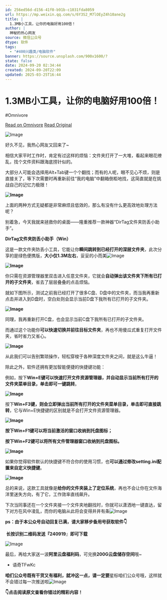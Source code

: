 ```yaml
---
id: 256ed56d-d156-41f0-b91b-c1031fda8059
url: https://mp.weixin.qq.com/s/6Y3S2_M7lOEyZ4h10ane2g
title: |
  1.3MB小工具，让你的电脑好用100倍！
author: |
  神秘的热心网友
source: 微信公众号
dtype: 软件
tags:
  - "#400兴趣类/电脑软件"
banner: https://source.unsplash.com/900x1600/?
state: false
date: 2024-09-20 02:34:44
created: 2024-09-20T22:09
updated: 2025-03-25T16:44
---
```



# 1.3MB小工具，让你的电脑好用100倍！
#Omnivore

[Read on Omnivore](https://omnivore.app/me/https-mp-weixin-qq-com-s-6-y-3-s-2-m-7-l-o-ey-z-4-h-10-ane-2-g-1920b908f04)
[Read Original](https://mp.weixin.qq.com/s/6Y3S2_M7lOEyZ4h10ane2g)

<DIV id="readability-content"><DIV data-omnivore-anchor-idx="1" class="page" id="readability-page-1"><div data-omnivore-anchor-idx="2" id="js_base_container"><p data-omnivore-anchor-idx="3" data-mpa-powered-by="yiban.io"><img data-omnivore-anchor-idx="4" data-omnivore-original-src="https://mmbiz.qpic.cn/mmbiz_gif/jmhESDe15k4rLibEtjJzmTVtC4aSwWXgXdh8LyVZRNnl2DINxjy8s0EOj0oRFUWXQDk1luHc0f3j6mMh1yXozSA/640?wx_fmt=gif&wxfrom=5&wx_lazy=1&random=0.22252756510455995" data-imgfileid="100016606" data-ratio="0.2777777777777778" data-src="https://mmbiz.qpic.cn/mmbiz_gif/jmhESDe15k4rLibEtjJzmTVtC4aSwWXgXdh8LyVZRNnl2DINxjy8s0EOj0oRFUWXQDk1luHc0f3j6mMh1yXozSA/640?wx_fmt=gif&wxfrom=5&wx_lazy=1&random=0.22252756510455995" data-w="1080" data-original-style="font-size: var(--articleFontsize);letter-spacing: 0.034em;" data-index="1" src="https://proxy-prod.omnivore-image-cache.app/0x0,s46czCcCYwqq-Q6y7-koRpy3TjVNf6H9k2Jo0n2L7bO4/https://mmbiz.qpic.cn/mmbiz_gif/jmhESDe15k4rLibEtjJzmTVtC4aSwWXgXdh8LyVZRNnl2DINxjy8s0EOj0oRFUWXQDk1luHc0f3j6mMh1yXozSA/640?wx_fmt=gif&wxfrom=5&wx_lazy=1&random=0.22252756510455995" _width="677px" data-order="0" alt="Image" data-fail="0"><br data-omnivore-anchor-idx="5"></p><p data-omnivore-anchor-idx="6"><span data-omnivore-anchor-idx="7">好久不见，我热心网友又回来了~</span></p><p data-omnivore-anchor-idx="8"><span data-omnivore-anchor-idx="9">相</span><span data-omnivore-anchor-idx="10">信大家平时工作时，肯定有过这样的烦恼：文件夹打开了一大堆，看起来眼花缭乱，找个文件资料跟海底捞针似的。</span></p><p data-omnivore-anchor-idx="11"><span data-omnivore-anchor-idx="12">大部分人可能会选择用Alt+Tab键一个个翻找；而有的人呢，眼不见心不烦，则是直接关了，等下次需要时再重新前往“我的电脑”中翻箱倒柜地找，这简直就是在挑战自己的记忆力极限！</span></p><p data-omnivore-anchor-idx="13"><span data-omnivore-anchor-idx="14"><strong data-omnivore-anchor-idx="15"><img data-omnivore-anchor-idx="16" data-omnivore-original-src="https://mmbiz.qpic.cn/sz_mmbiz_png/VSpOBPbVdV5P6ibK19EpQdNNGiaZ1YNtMAqTjBEeZT2UYx6xsuUWXKhKzXaJySHnmlHto8BtY0yfVtWIdSt0nb6w/640?wx_fmt=png&from=appmsg" data-cropselx1="0" data-cropselx2="530" data-cropsely1="0" data-cropsely2="319" data-imgfileid="100016605" data-ratio="0.21193666260657734" data-s="300,640" data-src="https://mmbiz.qpic.cn/sz_mmbiz_png/VSpOBPbVdV5P6ibK19EpQdNNGiaZ1YNtMAqTjBEeZT2UYx6xsuUWXKhKzXaJySHnmlHto8BtY0yfVtWIdSt0nb6w/640?wx_fmt=png&from=appmsg" data-type="png" data-w="821" data-original-style="height: 122px;letter-spacing: 0.578px;border-color: rgb(217, 212, 212);border-style: solid;border-width: 2px;width: 578px;" data-index="2" src="https://proxy-prod.omnivore-image-cache.app/0x0,s9lQMU2ppJ1MkOUY7VtVWK5Biz9PI6DSLK4cYhoCUinM/https://mmbiz.qpic.cn/sz_mmbiz_png/VSpOBPbVdV5P6ibK19EpQdNNGiaZ1YNtMAqTjBEeZT2UYx6xsuUWXKhKzXaJySHnmlHto8BtY0yfVtWIdSt0nb6w/640?wx_fmt=png&from=appmsg" _width="578px" alt="Image" data-fail="0"></strong></span></p><p data-omnivore-anchor-idx="17"><span data-omnivore-anchor-idx="18">上面的两种方式无疑都是非常麻烦且低效的，那么有没有什么更高效地处理方法呢？</span></p><p data-omnivore-anchor-idx="19"><span data-omnivore-anchor-idx="20">别着急，今天我就来拯救你的桌面——隆重推荐一款神器“DirTag文件夹防丢小助手”</span><span data-omnivore-anchor-idx="21">。</span></p><section data-omnivore-anchor-idx="22"><p data-omnivore-anchor-idx="23"><span data-omnivore-anchor-idx="24"><strong data-omnivore-anchor-idx="25">DirTag文件夹防丢小助手（Win）</strong></span></p></section><p data-omnivore-anchor-idx="26"><span data-omnivore-anchor-idx="27">这</span><span data-omnivore-anchor-idx="28">是一款文件夹防丢小工具，它能让你<strong data-omnivore-anchor-idx="29">瞬间跳转到已经打开的深层文件夹</strong>，</span><span data-omnivore-anchor-idx="30">此次分享的是绿色便携版，<strong data-omnivore-anchor-idx="31">大小仅1.3M左右</strong>，妥妥的小而美<img data-omnivore-anchor-idx="32" data-omnivore-original-src="https://res.wx.qq.com/t/wx_fed/we-emoji/res/v1.3.10/assets/newemoji/Watermelon.png" data-ratio="1" data-src="https://res.wx.qq.com/t/wx_fed/we-emoji/res/v1.3.10/assets/newemoji/Watermelon.png" data-w="128" data-original-style="display:inline-block;width:20px;vertical-align:middle;background-size:cover;" data-index="3" src="https://proxy-prod.omnivore-image-cache.app/0x0,sTv2iZsQXb32djUw2QyVOT2GtR0hi_CJOXWLqXVgc9lQ/https://res.wx.qq.com/t/wx_fed/we-emoji/res/v1.3.10/assets/newemoji/Watermelon.png" _width="20px" alt="Image" data-fail="0"></span></p><p data-omnivore-anchor-idx="33"><span data-omnivore-anchor-idx="34"><strong data-omnivore-anchor-idx="35"><img data-omnivore-anchor-idx="36" data-omnivore-original-src="https://mmbiz.qpic.cn/sz_mmbiz_png/VSpOBPbVdV5P6ibK19EpQdNNGiaZ1YNtMA0vKScurq5EXuGnKibEWzgeEwn6AYcqPgJrl3gKh1iagbasvlPj8rEveg/640?wx_fmt=png&from=appmsg" data-cropselx1="0" data-cropselx2="530" data-cropsely1="0" data-cropsely2="319" data-imgfileid="100016618" data-ratio="0.3516295025728988" data-s="300,640" data-src="https://mmbiz.qpic.cn/sz_mmbiz_png/VSpOBPbVdV5P6ibK19EpQdNNGiaZ1YNtMA0vKScurq5EXuGnKibEWzgeEwn6AYcqPgJrl3gKh1iagbasvlPj8rEveg/640?wx_fmt=png&from=appmsg" data-type="png" data-w="583" data-original-style="height: 203px;letter-spacing: 0.578px;border-color: rgb(217, 212, 212);border-style: solid;border-width: 2px;width: 578px;" data-index="4" src="https://proxy-prod.omnivore-image-cache.app/0x0,sdbS7rOkKJ3o2vWP_6nu0qWDSHLKkSC85CNXJMzKxbnY/https://mmbiz.qpic.cn/sz_mmbiz_png/VSpOBPbVdV5P6ibK19EpQdNNGiaZ1YNtMA0vKScurq5EXuGnKibEWzgeEwn6AYcqPgJrl3gKh1iagbasvlPj8rEveg/640?wx_fmt=png&from=appmsg" _width="578px" alt="Image" data-fail="0"></strong></span></p><p data-omnivore-anchor-idx="37"><span data-omnivore-anchor-idx="38">你只需在资源管理器里双击进入任意文件夹，它就会<strong data-omnivore-anchor-idx="39">自动弹出该文件夹下所有已打开的子文件夹</strong>，省去了层层叠叠的点击烦恼。</span></p><p data-omnivore-anchor-idx="40"><span data-omnivore-anchor-idx="41">就如下图所示，测试之前我已经打开了很多C盘、D盘中的文件夹，而当我再重新点击并进入到D盘时，空白处则会显示当前D盘下我<span data-omnivore-anchor-idx="42">所有已打开的子</span><span data-omnivore-anchor-idx="43">文件夹。</span></span></p><p data-omnivore-anchor-idx="44"><strong data-omnivore-anchor-idx="45"><img data-omnivore-anchor-idx="46" data-omnivore-original-src="https://mmbiz.qpic.cn/sz_mmbiz_gif/VSpOBPbVdV5P6ibK19EpQdNNGiaZ1YNtMAvWnEECj4b6xtU5WzN5mH0dlzIGW598dLgSWJhJQicF0PPOsPh8fOEAg/640?wx_fmt=gif&from=appmsg" data-cropselx1="0" data-cropselx2="542" data-cropsely1="0" data-cropsely2="190" data-imgfileid="100016607" data-ratio="0.5009276437847866" data-s="300,640" data-src="https://mmbiz.qpic.cn/sz_mmbiz_gif/VSpOBPbVdV5P6ibK19EpQdNNGiaZ1YNtMAvWnEECj4b6xtU5WzN5mH0dlzIGW598dLgSWJhJQicF0PPOsPh8fOEAg/640?wx_fmt=gif&from=appmsg" data-type="png" data-w="1078" data-original-style="height: 272px;letter-spacing: 0.578px;border-color: rgb(217, 212, 212);border-style: solid;border-width: 2px;width: 542px;" data-index="5" src="https://proxy-prod.omnivore-image-cache.app/0x0,snHoqGDtGxjg_uB7WtEpHmA-MjaQwQH8G8tsVcRO_kwQ/https://mmbiz.qpic.cn/sz_mmbiz_gif/VSpOBPbVdV5P6ibK19EpQdNNGiaZ1YNtMAvWnEECj4b6xtU5WzN5mH0dlzIGW598dLgSWJhJQicF0PPOsPh8fOEAg/640?wx_fmt=gif&from=appmsg" _width="542px" alt="Image" data-fail="0"></strong></p><p data-omnivore-anchor-idx="47"><span data-omnivore-anchor-idx="48">同理，我再重新打开C盘，也会显示当前C盘下我所有已打开的子文件夹。</span><span data-omnivore-anchor-idx="49"></span></p><p data-omnivore-anchor-idx="50"><span data-omnivore-anchor-idx="51">而通过这个功能你<strong data-omnivore-anchor-idx="52">可以快速切换并前往目标文件夹</strong>，再也不用傻瓜式重复打开文件夹，省时省力又省</span><span data-omnivore-anchor-idx="53">心。</span></p><p data-omnivore-anchor-idx="54"><strong data-omnivore-anchor-idx="55"><strong data-omnivore-anchor-idx="56"><img data-omnivore-anchor-idx="57" data-omnivore-original-src="https://mmbiz.qpic.cn/sz_mmbiz_gif/VSpOBPbVdV5P6ibK19EpQdNNGiaZ1YNtMAT3FzMspm6jRRiaMkePpONkkBO201m8cYR8a4tRE3jGuz9Byx0cFTpMQ/640?wx_fmt=gif&from=appmsg" data-cropselx1="0" data-cropselx2="538" data-cropsely1="0" data-cropsely2="269" data-imgfileid="100016608" data-ratio="0.4828125" data-s="300,640" data-src="https://mmbiz.qpic.cn/sz_mmbiz_gif/VSpOBPbVdV5P6ibK19EpQdNNGiaZ1YNtMAT3FzMspm6jRRiaMkePpONkkBO201m8cYR8a4tRE3jGuz9Byx0cFTpMQ/640?wx_fmt=gif&from=appmsg" data-type="png" data-w="640" data-original-style="height: 269px;letter-spacing: 0.578px;border-color: rgb(217, 212, 212);border-style: solid;border-width: 2px;width: 558px;" data-index="6" src="https://proxy-prod.omnivore-image-cache.app/0x0,sgGFaBXo16CrBULvoknlbtQYJh4gAzvNPgXumoYAYr6w/https://mmbiz.qpic.cn/sz_mmbiz_gif/VSpOBPbVdV5P6ibK19EpQdNNGiaZ1YNtMAT3FzMspm6jRRiaMkePpONkkBO201m8cYR8a4tRE3jGuz9Byx0cFTpMQ/640?wx_fmt=gif&from=appmsg" _width="558px" alt="Image" data-fail="0"></strong></strong></p><p data-omnivore-anchor-idx="58"><span data-omnivore-anchor-idx="59">从此我们可以告别繁琐操作，轻松穿梭于各种深度文件夹之间，就是这么牛逼！</span></p><p data-omnivore-anchor-idx="60"><span data-omnivore-anchor-idx="61">除</span><span data-omnivore-anchor-idx="62">此之外，软件还拥有更加智能便捷的快捷键功能：</span></p><p data-omnivore-anchor-idx="63"><span data-omnivore-anchor-idx="64">例如，按下<strong data-omnivore-anchor-idx="65">Win+E键可以快速打开文件资源管理器，并自动显示当前所有打开的文件夹菜单目录，单击即可一键跳转</strong>。</span></p><p data-omnivore-anchor-idx="66"><span data-omnivore-anchor-idx="67"><strong data-omnivore-anchor-idx="68"><strong data-omnivore-anchor-idx="69"><img data-omnivore-anchor-idx="70" data-omnivore-original-src="https://mmbiz.qpic.cn/sz_mmbiz_gif/VSpOBPbVdV5P6ibK19EpQdNNGiaZ1YNtMAKDlA4BkS5e62zUjWhwz15XYN86qZR6iaav3aQcQN94xzX3ic69LibwLJg/640?wx_fmt=gif&from=appmsg" data-cropselx1="0" data-cropselx2="538" data-cropsely1="0" data-cropsely2="340" data-imgfileid="100016613" data-ratio="0.5551436515291936" data-s="300,640" data-src="https://mmbiz.qpic.cn/sz_mmbiz_gif/VSpOBPbVdV5P6ibK19EpQdNNGiaZ1YNtMAKDlA4BkS5e62zUjWhwz15XYN86qZR6iaav3aQcQN94xzX3ic69LibwLJg/640?wx_fmt=gif&from=appmsg" data-type="png" data-w="1079" data-original-style="height: 321px;letter-spacing: 0.578px;border-color: rgb(217, 212, 212);border-style: solid;border-width: 2px;width: 578px;" data-index="7" src="https://proxy-prod.omnivore-image-cache.app/0x0,sYQnzNRG_jEX-Rqk5iQ5AwShBDjJ3gelTcEgfyJDEkQE/https://mmbiz.qpic.cn/sz_mmbiz_gif/VSpOBPbVdV5P6ibK19EpQdNNGiaZ1YNtMAKDlA4BkS5e62zUjWhwz15XYN86qZR6iaav3aQcQN94xzX3ic69LibwLJg/640?wx_fmt=gif&from=appmsg" _width="578px" alt="Image" data-fail="0"></strong></strong></span></p><p data-omnivore-anchor-idx="71"><span data-omnivore-anchor-idx="72">按</span><span data-omnivore-anchor-idx="73">下<strong data-omnivore-anchor-idx="74">Win+F3键，则会立即弹出当前所有打开的文件夹菜单目录，单击即可直接跳转</strong>，它与Win+E快捷键的区别就是不会打开文件资源管理器。</span></p><p data-omnivore-anchor-idx="75"><span data-omnivore-anchor-idx="76"><strong data-omnivore-anchor-idx="77"><img data-omnivore-anchor-idx="78" data-omnivore-original-src="https://mmbiz.qpic.cn/sz_mmbiz_gif/VSpOBPbVdV5P6ibK19EpQdNNGiaZ1YNtMAhlsDjiauGRyBzcbCuK65Vqt0neGfLicRDSDpsntOAOKzRiakzKkO559xg/640?wx_fmt=gif&from=appmsg" data-cropselx1="0" data-cropselx2="542" data-cropsely1="0" data-cropsely2="315" data-imgfileid="100016611" data-ratio="0.5515625" data-s="300,640" data-src="https://mmbiz.qpic.cn/sz_mmbiz_gif/VSpOBPbVdV5P6ibK19EpQdNNGiaZ1YNtMAhlsDjiauGRyBzcbCuK65Vqt0neGfLicRDSDpsntOAOKzRiakzKkO559xg/640?wx_fmt=gif&from=appmsg" data-type="png" data-w="640" data-original-style="height: 315px;letter-spacing: 0.578px;border-color: rgb(217, 212, 212);border-style: solid;border-width: 2px;width: 571px;box-sizing: border-box;" data-index="8" src="https://proxy-prod.omnivore-image-cache.app/0x0,skSyTt9s_1u60f75DR97asBzEoN33Uecx-iSlcDPOef4/https://mmbiz.qpic.cn/sz_mmbiz_gif/VSpOBPbVdV5P6ibK19EpQdNNGiaZ1YNtMAhlsDjiauGRyBzcbCuK65Vqt0neGfLicRDSDpsntOAOKzRiakzKkO559xg/640?wx_fmt=gif&from=appmsg" _width="571px" alt="Image" data-fail="0"></strong></span></p><p data-omnivore-anchor-idx="79"><strong data-omnivore-anchor-idx="80"><span data-omnivore-anchor-idx="81">按下Win+F1键可以将当前激活的窗口收纳到托盘图标；</span></strong></p><p data-omnivore-anchor-idx="82"><strong data-omnivore-anchor-idx="83"><span data-omnivore-anchor-idx="84">按下Win+F2键可以将所有文件管理器窗口收纳到托盘图标</span><span data-omnivore-anchor-idx="85">。</span></strong><span data-omnivore-anchor-idx="86"></span></p><p data-omnivore-anchor-idx="87"><span data-omnivore-anchor-idx="88"><strong data-omnivore-anchor-idx="89"><img data-omnivore-anchor-idx="90" data-omnivore-original-src="https://mmbiz.qpic.cn/sz_mmbiz_png/VSpOBPbVdV5P6ibK19EpQdNNGiaZ1YNtMA6n0U91X92O6uqT3uLwnnr1KSGjOianQJPCzI2syYwJymHpNAk6bOAwg/640?wx_fmt=png&from=appmsg" data-cropselx1="0" data-cropselx2="542" data-cropsely1="0" data-cropsely2="299" data-imgfileid="100016612" data-ratio="1.3325581395348838" data-s="300,640" data-src="https://mmbiz.qpic.cn/sz_mmbiz_png/VSpOBPbVdV5P6ibK19EpQdNNGiaZ1YNtMA6n0U91X92O6uqT3uLwnnr1KSGjOianQJPCzI2syYwJymHpNAk6bOAwg/640?wx_fmt=png&from=appmsg" data-type="png" data-w="430" data-original-style="height: 723px;letter-spacing: 0.578px;border-color: rgb(217, 212, 212);border-style: solid;border-width: 2px;width: 542px;" data-index="9" src="https://proxy-prod.omnivore-image-cache.app/0x0,sN_mrXC4BxacBPrDeZrmXWUyyQSC-l3yLXw6otS-4Ao8/https://mmbiz.qpic.cn/sz_mmbiz_png/VSpOBPbVdV5P6ibK19EpQdNNGiaZ1YNtMA6n0U91X92O6uqT3uLwnnr1KSGjOianQJPCzI2syYwJymHpNAk6bOAwg/640?wx_fmt=png&from=appmsg" _width="542px" alt="Image" data-fail="0"></strong></span></p><p data-omnivore-anchor-idx="91"><span data-omnivore-anchor-idx="92">如果你觉得软件默认的快捷键不符合你的使用习惯，也<strong data-omnivore-anchor-idx="93">可以通过修改setting.ini配置来自定义快捷键</strong></span><span data-omnivore-anchor-idx="94">。<br data-omnivore-anchor-idx="95"></span></p><p data-omnivore-anchor-idx="96"><span data-omnivore-anchor-idx="97"><strong data-omnivore-anchor-idx="98"><img data-omnivore-anchor-idx="99" data-omnivore-original-src="https://mmbiz.qpic.cn/sz_mmbiz_png/VSpOBPbVdV5P6ibK19EpQdNNGiaZ1YNtMACSWyWlwkmzNyaAnLMbsewfx2seFVsekAZyXXiavH51siaaNZNkFRHX7A/640?wx_fmt=png&from=appmsg" data-cropselx1="0" data-cropselx2="538" data-cropsely1="0" data-cropsely2="717" data-imgfileid="100016609" data-ratio="0.5562700964630225" data-s="300,640" data-src="https://mmbiz.qpic.cn/sz_mmbiz_png/VSpOBPbVdV5P6ibK19EpQdNNGiaZ1YNtMACSWyWlwkmzNyaAnLMbsewfx2seFVsekAZyXXiavH51siaaNZNkFRHX7A/640?wx_fmt=png&from=appmsg" data-type="png" data-w="622" data-original-style="height: 321px;letter-spacing: 0.578px;border-color: rgb(217, 212, 212);border-style: solid;border-width: 2px;width: 578px;" data-index="10" src="https://proxy-prod.omnivore-image-cache.app/0x0,sZ4EjqXOLf7XOkTCBNI1nUShCapLZfbGgS-yIj9KRbMU/https://mmbiz.qpic.cn/sz_mmbiz_png/VSpOBPbVdV5P6ibK19EpQdNNGiaZ1YNtMACSWyWlwkmzNyaAnLMbsewfx2seFVsekAZyXXiavH51siaaNZNkFRHX7A/640?wx_fmt=png&from=appmsg" _width="578px" alt="Image"></strong></span></p><p data-omnivore-anchor-idx="100"><span data-omnivore-anchor-idx="101">总的来说，这款工具就像是<strong data-omnivore-anchor-idx="102">给你的文件夹装上了定位系统</strong>，再也不会让你在文件海洋里迷失方向，有了它，工作效率直线飙升。</span></p><p data-omnivore-anchor-idx="103"><span data-omnivore-anchor-idx="104">下次当同事还在一个文件夹接一个文件夹地翻找时，你就可以潇洒地一键直达，留下对方在风中凌乱，而你的电脑从此将会变得井井有条<img data-omnivore-anchor-idx="105" data-omnivore-original-src="https://res.wx.qq.com/t/wx_fed/we-emoji/res/v1.3.10/assets/newemoji/Yellowdog.png" data-ratio="1" data-src="https://res.wx.qq.com/t/wx_fed/we-emoji/res/v1.3.10/assets/newemoji/Yellowdog.png" data-w="128" data-original-style="display:inline-block;width:20px;vertical-align:middle;background-size:cover;" data-index="11" src="https://proxy-prod.omnivore-image-cache.app/0x0,s419HyvmPA7vu0BFHL6JoucyITFp37TkHDCnIxZnenzs/https://res.wx.qq.com/t/wx_fed/we-emoji/res/v1.3.10/assets/newemoji/Yellowdog.png" _width="20px" alt="Image"></span><span data-omnivore-anchor-idx="106"></span></p><p data-omnivore-anchor-idx="107"><strong data-omnivore-anchor-idx="108"><span data-omnivore-anchor-idx="109">ps：由于本公众号自动回复已满，请大家移步备用号获取软件👇</span></strong><br data-omnivore-anchor-idx="110"></p><p data-omnivore-anchor-idx="111"><span data-omnivore-anchor-idx="112"><strong data-omnivore-anchor-idx="113"><span data-omnivore-anchor-idx="114">&nbsp;长按识别二维码发送『</span></strong><strong data-omnivore-anchor-idx="115"><span data-omnivore-anchor-idx="116">2</span></strong><span data-omnivore-anchor-idx="117"><strong data-omnivore-anchor-idx="118"><span data-omnivore-anchor-idx="119">40919</span></strong>』<strong data-omnivore-anchor-idx="120">即可下载&nbsp;</strong></span></span></p><p data-omnivore-anchor-idx="121"><img data-omnivore-anchor-idx="122" data-omnivore-original-src="https://mmbiz.qpic.cn/mmbiz_png/ZlfaRjT8TYJYQPFibpYR8Nq4XPWBzQ5Ur6I1WoggOX4RKsEDZBspX9HRG5G5Mibt8cfBGDCFlicA7icNDkGsP3l7mg/640?wx_fmt=png&wxfrom=5&wx_lazy=1&wx_co=1&tp=wxpic" data-imgfileid="100016610" data-ratio="1" data-s="300,640" data-src="https://mmbiz.qpic.cn/mmbiz_png/ZlfaRjT8TYJYQPFibpYR8Nq4XPWBzQ5Ur6I1WoggOX4RKsEDZBspX9HRG5G5Mibt8cfBGDCFlicA7icNDkGsP3l7mg/640?wx_fmt=png&wxfrom=5&wx_lazy=1&wx_co=1&tp=wxpic" data-type="png" data-w="400" data-original-style="outline: 0px;visibility: visible !important;width: 225px !important;" data-index="12" src="https://proxy-prod.omnivore-image-cache.app/0x0,sxSmMadBjlEgBFApQ64symFH5PueZHUpIVu-zSglpHDo/https://mmbiz.qpic.cn/mmbiz_png/ZlfaRjT8TYJYQPFibpYR8Nq4XPWBzQ5Ur6I1WoggOX4RKsEDZBspX9HRG5G5Mibt8cfBGDCFlicA7icNDkGsP3l7mg/640?wx_fmt=png&wxfrom=5&wx_lazy=1&wx_co=1&tp=wxpic" _width="225px" alt="Image"></p><section data-omnivore-anchor-idx="123"><span data-omnivore-anchor-idx="124">最后，再给大家送</span><span data-omnivore-anchor-idx="125">一波</span><span data-omnivore-anchor-idx="126" data-darkreader-inline-color="" data-darkreader-inline-outline=""><span data-omnivore-anchor-idx="127"><strong data-omnivore-anchor-idx="128" data-darkreader-inline-outline="">阿里云盘福利码</strong></span><span data-omnivore-anchor-idx="129">，</span></span><span data-omnivore-anchor-idx="130">可兑换</span><span data-omnivore-anchor-idx="131" data-darkreader-inline-color="" data-darkreader-inline-outline=""><span data-omnivore-anchor-idx="132" data-darkreader-inline-color="" data-darkreader-inline-outline=""><strong data-omnivore-anchor-idx="133">200G云盘储存空间</strong></span></span><span data-omnivore-anchor-idx="134">哦</span><span data-omnivore-anchor-idx="135">~</span><span data-omnivore-anchor-idx="136"></span></section><ul data-omnivore-anchor-idx="137"><li data-omnivore-anchor-idx="138"><p data-omnivore-anchor-idx="139"><span data-omnivore-anchor-idx="140">语奇TFwKc</span></p></li></ul><section data-omnivore-anchor-idx="141"><span data-omnivore-anchor-idx="142"><span data-omnivore-anchor-idx="143"><strong data-omnivore-anchor-idx="144">咱们公众号既有干货又有福利，就冲这一点，请一定要</strong></span><span data-omnivore-anchor-idx="145">星标</span><span data-omnivore-anchor-idx="146">咱们公众号哦，这样就不会错过每一次推送啦</span></span><span data-omnivore-anchor-idx="147"><img data-omnivore-anchor-idx="148" data-omnivore-original-src="https://mmbiz.qpic.cn/sz_mmbiz_png/VSpOBPbVdV55GXnyAnQ2XIMuXEgY2qpGqMFbPRQraM7RGZJicUic4ibpo93H3lo4vmS5t3bxszT9IRibjjVYCUiaM4g/640?wx_fmt=png" data-imgfileid="100016614" data-ratio="1" data-src="https://mmbiz.qpic.cn/sz_mmbiz_png/VSpOBPbVdV55GXnyAnQ2XIMuXEgY2qpGqMFbPRQraM7RGZJicUic4ibpo93H3lo4vmS5t3bxszT9IRibjjVYCUiaM4g/640?wx_fmt=png" data-type="png" data-w="128" data-original-style="vertical-align: middle;outline: 0px;display: inline-block;background-size: cover;visibility: visible !important;width: 20px !important;" data-index="13" src="https://proxy-prod.omnivore-image-cache.app/0x0,s0oaoC6KWQkNBXzKI6l7b6E5mE4QND_o30AXbFRIh7hQ/https://mmbiz.qpic.cn/sz_mmbiz_png/VSpOBPbVdV55GXnyAnQ2XIMuXEgY2qpGqMFbPRQraM7RGZJicUic4ibpo93H3lo4vmS5t3bxszT9IRibjjVYCUiaM4g/640?wx_fmt=png" _width="20px" alt="Image"></span><br data-omnivore-anchor-idx="149"></section><section data-omnivore-anchor-idx="150"><mp-common-profile data-omnivore-anchor-idx="151" data-pluginname="mpprofile" data-id="MzkzNDM4MjI4NQ==" data-headimg="http://mmbiz.qpic.cn/mmbiz_png/VSpOBPbVdV7ZmesGUsM7esUO7YSWwysjosW8psBPwwXbnmqD72NZZEkg9F2lYNibTuBvU5fmTaOibXqlx1RZ5P5A/300?wx_fmt=png&wxfrom=19" data-nickname="神秘的热心网友" data-alias="iMyShare" data-signature="Hi~这里有超多实用的黑科技哦！" data-from="0" data-is_biz_ban="0" data-origin_num="201" data-isban="0" data-biz_account_status="0" data-index="0"></mp-common-profile></section><p data-omnivore-anchor-idx="152"><span data-omnivore-anchor-idx="153"><strong data-omnivore-anchor-idx="154"><span data-omnivore-anchor-idx="155">👇点击</span></strong></span><span data-omnivore-anchor-idx="156"><strong data-omnivore-anchor-idx="157"><span data-omnivore-anchor-idx="158">阅读原文</span></strong></span><span data-omnivore-anchor-idx="159"><strong data-omnivore-anchor-idx="160"><span data-omnivore-anchor-idx="161">查看你错过的精彩内容！</span></strong></span></p></div></DIV></DIV>



